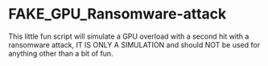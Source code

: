 # FAKE_GPU_Ransomware-attack
This little fun script will simulate a GPU overload with a second hit with a ransomware attack,  IT IS ONLY A SIMULATION and should NOT be used for anything other than a bit of fun.

